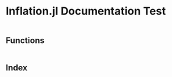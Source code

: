# Inflation.jl Documentation Test

```@contents
```

## Functions

```@docs

```

## Index

```@index
```
